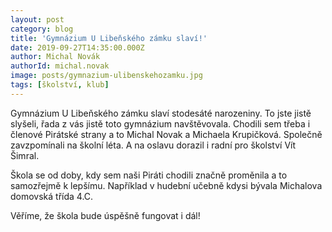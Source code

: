 ```yaml
---
layout: post
category: blog
title: 'Gymnázium U Libeňského zámku slaví!'
date: 2019-09-27T14:35:00.000Z
author: Michal Novák
authorId: michal.novak
image: posts/gymnazium-ulibenskehozamku.jpg
tags: [školství, klub]
---
```



Gymnázium U Libeňského zámku slaví stodesáté narozeniny. To jste jistě slyšeli, řada z vás jistě toto gymnázium navštěvovala. Chodili sem třeba i členové Pirátské strany a to Michal Novak a Michaela Krupičková. Společně zavzpomínali na školní léta. A na oslavu dorazil i radní pro školství Vít Šimral.

Škola se od doby, kdy sem naši Piráti chodili značně proměnila a to samozřejmě k lepšímu. Například v hudební učebně kdysi bývala Michalova domovská třída 4.C.

Věříme, že škola bude úspěšně fungovat i dál!
